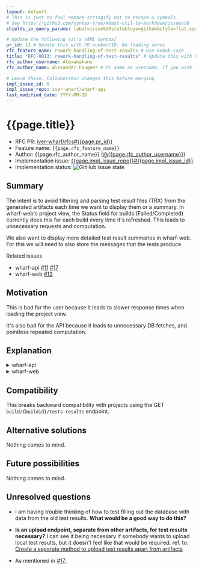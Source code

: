 ```yaml
---
layout: default
# This is just to fool remark-stringify not to escape & symbols
# See https://github.com/syntax-tree/mdast-util-to-markdown/issues/8
shields_io_query_params: label=issue%20state&logo=github&style=flat-square

# Update the following (it's YAML syntax)
pr_id: 13 # Update this with PR number/ID. No leading zeros
rfc_feature_name: rework-handling-of-test-results # Use kebab-case
title: "RFC-0013: rework-handling-of-test-results" # Update this with PR number/ID and feature name. Use leading zeros
rfc_author_username: Alexamakans
rfc_author_name: Alexander Fougner # Or same as username, if you wish

# Leave these. Collaborator changes this before merging
impl_issue_id: 0
impl_issue_repo: iver-wharf/wharf-api
last_modified_date: YYYY-MM-DD
---
```


# {{page.title}}

- RFC PR: [iver-wharf/rfcs#{{page.pr_id}}](https://github.com/iver-wharf/rfcs/pulls/{{page.pr_id}})
- Feature name: `{{page.rfc_feature_name}}`
- Author: {{page.rfc_author_name}} ([@{{page.rfc_author_username}}](https://github.com/{{page.rfc_author_username}}))
- Implementation issue: [{{page.impl_issue_repo}}#{{page.impl_issue_id}}](https://github.com/{{page.impl_issue_repo}}/issues/{{page.impl_issue_id}})
- Implementation status: ![GitHub issue state](https://img.shields.io/github/issues/detail/state/{{page.impl_issue_repo}}/{{page.impl_issue_id}}?{{page.shields_io_query_params}})

## Summary

The intent is to avoid filtering and parsing test result files (TRX)
from the generated artifacts each time we want to display them or a
summary. In wharf-web's project view, the Status field for
builds (Failed/Completed) currently does this for each build every
time it's refreshed. This leads to unnecessary requests and computation.

We also want to display more detailed test result summaries in wharf-web.
For this we will need to also store the messages that the tests produce.

Related issues
- wharf-api [#11](https://github.com/iver-wharf/wharf-api/issues/11) [#17](https://github.com/iver-wharf/wharf-api/issues/17)
- wharf-web [#13](https://github.com/iver-wharf/wharf-web/issues/13)

## Motivation

This is bad for the user because it leads to slower response times when
loading the project view.

It's also bad for the API because it leads to unnecessary DB fetches, and
pointless repeated computation.

## Explanation

<details><summary>wharf-api</summary>

The POST `/build/{buildid}/artifact` endpoint handles inserting artifacts.
If there are TRX (XML) files, it also parses them to create an array of `TestResult` and
one `TestResultSummary` per file.

The summaries get inserted into the database table `test_result_summary`.
The results get inserted into the database table `test_result`.

IMAGE

<!--
insert wharf-db.png here
-->

```go
// database_models.go
// modified
type Build struct {
	BuildID     uint         `gorm:"primaryKey" json:"buildId"`
	StatusID    BuildStatus  `gorm:"not null" json:"statusId"`
	ProjectID   uint         `gorm:"not null;index:build_idx_project_id" json:"projectId"`
	Project     *Project     `gorm:"foreignKey:ProjectID;constraint:OnUpdate:RESTRICT,OnDelete:RESTRICT" json:"-"`
	ScheduledOn *time.Time   `gorm:"nullable;default:NULL" json:"scheduledOn" format:"date-time"`
	StartedOn   *time.Time   `gorm:"nullable;default:NULL" json:"startedOn" format:"date-time"`
	CompletedOn *time.Time   `gorm:"nullable;default:NULL" json:"finishedOn" format:"date-time"`
	GitBranch   string       `gorm:"size:300;default:'';not null" json:"gitBranch"`
	Environment null.String  `gorm:"nullable;size:40" json:"environment" swaggertype:"string"`
	Stage       string       `gorm:"size:40;default:'';not null" json:"stage"`
	Params      []BuildParam `gorm:"foreignKey:BuildID" json:"params"`
	IsInvalid   bool         `gorm:"not null;default:false" json:"isInvalid"`
	// added
	TestResultSummaryCount uint `gorm:"not null" json:"testResultSummaryCount"`
}
// new
type TestResultSummary struct {
    ArtifactID	uint	  `gorm:"not null;index:testresultsummary_idx_artifact_id" json:"artifactId"`
    Artifact	*Artifact `gorm:"foreignKey:ArtifactID;constraint:OnUpdate:RESTRICT,OnDelete:RESTRICT" json:"-"`
    BuildID     uint      `gorm:"not null;index:testresultsummary_idx_build_id" json:"buildId"`
    Build       *Build    `gorm:"foreignKey:BuildID;constraint:OnUpdate:RESTRICT,OnDelete:RESTRICT" json:"-"`
    RunCount    uint	  `gorm:"not null" json:"runCount"`
    SkipCount   uint	  `gorm:"not null" json:"skipCount"`
    FailCount   uint	  `gorm:"not null" json:"failCount"`
    PassCount   uint	  `gorm:"not null" json:"passCount"`
}
// new
type TestResult struct {
    ArtifactID 	uint 	  `gorm:"not null;index:testresult_idx_artifact_id" json:"artifactId"`
    Artifact	*Artifact `gorm:"foreignKey:ArtifactID;constraint:OnUpdate:RESTRICT,OnDelete:RESTRICT" json:"-"`
    Name        string	  `gorm:"not null;" json:"name"`
    Ran         string 	  `gorm:"not null;" json:"ran"`
    Passed      string 	  `gorm:"not null;" json:"passed"`
    StartedOn 	*time.Time `gorm:"nullable;default:NULL;" json:"startedOn" format:"date-time"`
    CompletedOn *time.Time `gorm:"nullable;default:NULL;" json:"finishedOn" format:"date-time"`
}
```

```go
// artifact.go
// new
type File struct {
    name string
    fileName string
    data []bytes
}
// modified
func (m ArtifactModule) postBuildArtifactHandler(c *gin.Context) {
	files := parseMultipartFormData(c)
	buildId := ginutil.ParseParamUint(c, "buildid")

	for _, file := range files {
		storeArtifactInDB(file, buildID)
		if strings.HasSuffix(file.fileName, ".trx") {
			parseTRXAndStoreInDB(file, buildID, artifact.ArtifactID)
		}
	}
}
// new, /build/{buildid}/artifact/{artifactid}/test-results
func (m ArtifactModule) getBuildArtifactTestResultsHandler(c *gin.Context) {
    struct TestResults {
		Results     []TestResult `json:"results"`
		ArtifactID  uint `json:"artifactId"`
		Count       uint `json:"count"`
	}

	testResults := TestResults{}
	
	db.Model(&TestResult{}).Find(&testResults.Results)
	if len(testResults.Results) > 0 {
		testResults.Count = len(testResults.Results)
		testResults.ArtifactID = testResults.Results[0].ArtifactID
	} else {
		// dbnotfound error
	}
	
	// 200 with testResults
}
// new
func parseTRXAndStoreInDB(file *File, buildID, artifactID uint) {
	testResults, testSummary := parseTRX(file) 
	
	for _, testResult := range testResults {
		testResult.ArtifactID = artifactID
	}
	testSummary.ArtifactID = artifactID
	testSummary.BuildID = buildID
	
	m.Database.Create(&testResults)
	m.Database.Create(&testSummary)
}
// new
func storeArtifactInDB(file *File, buildID uint) (*Artifact) {
	artifact := Artifact{
		Data: file.data, 
		Name: file.name, 
		FileName: file.fileName, 
		BuildID: buildID,
	}
	m.Database.Create(&artifact)
	
	return &artifact 
}
// new
func parseMultipartFormData(c *gin.Context) []*File {
	// ...
}
// new
func parseTRX(file *File) []TestResult, TestResultSummary {
	// ...
}
```

```go
// build.go
// new, /build/{buildid}/test-result-summaries
func (m BuildModule) getBuildTestResultSummariesHandler(c *gin.Context) {
	struct TestResultSummaries {
		Summaries []TestResultSummary `json:"summaries"`
		Count     uint                `json:"count"`
	}
	
	testSummaries := TestResultSummaries{}
	
	db.Model(&TestResultSummary{}).Find(&testSummaries.Summaries)
	if len(testSummaries.Summaries) > 0 {
		testResults.Count = len(testResults.Results)
		testResults.ArtifactID = testResults.Results[0].ArtifactID
	} else {
		// dbnotfound error
	}
	// 200 with testSummaries
}
```

</details>

<details><summary>wharf-web</summary>

wharf-web changes to use the new GET
`/build/{buildid}/test-result-summaries` and GET `/build/{buildid}/artifact/{artifactid}/test-results`
endpoint to retrieve the summary instead of the existing
GET `/build/{buildid}/tests-results endpoint`.
</details>

## Compatibility

This breaks backward compatibility with projects using the
GET `build/{buildid}/tests-results` endpoint.

## Alternative solutions

Nothing comes to mind.

## Future possibilities

Nothing comes to mind.

## Unresolved questions

- I am having trouble thinking of how to test filling out the database
  with data from the old test results. **What would be a good way to do this?**
  
- **Is an upload endpoint, separate from other artifacts, for test results
  necessary?**
  I can see it being necessary if somebody wants to upload local test results,
  but it doesn't feel like that would be required. ref. to: [Create a separate method to upload test results apart from artifacts](https://github.com/iver-wharf/wharf-api/issues/11)

- As mentioned in [#17](https://github.com/iver-wharf/wharf-api/issues/17), 